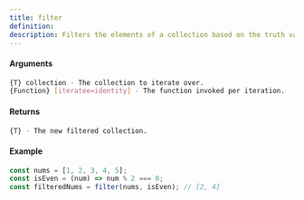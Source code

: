 ```yaml
---
title: filter
definition: 
description: Filters the elements of a collection based on the truth value of a provided function.
---
```



#### Arguments


```bash
{T} collection - The collection to iterate over.
{Function} [iteratee=identity] - The function invoked per iteration.
```


#### Returns


```bash
{T} - The new filtered collection.
```


#### Example


```ts
const nums = [1, 2, 3, 4, 5];
const isEven = (num) => num % 2 === 0;
const filteredNums = filter(nums, isEven); // [2, 4]
```